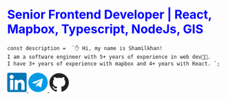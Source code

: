 <h1 style="color:blue;">Senior Frontend Developer | React, Mapbox, Typescript, NodeJs, GIS</h1>

```tsx
const description =  `✋ Hi, my name is Shamilkhan! 
I am a software engineer with 5+ years of experience in web dev👨‍💻. 
I have 3+ years of experience with mapbox and 4+ years with React. `;
```
      
<div>
 <a href="https://www.linkedin.com/in/shamilkhan-akhmetzyanov/">
   <img width="45" src="/linkedin.svg" />
 </a>
 <a href="https://t.me/shamilkhan">
   <img width="45" src="/telegram.svg" />
 </a>
 <a href="https://github.com/shamilkhan">
    <img width="45" src="/github.svg" />
 </a>
</div>
